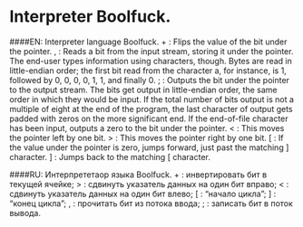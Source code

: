 ﻿Interpreter Boolfuck.
===========

####EN:
Interpreter language Boolfuck.
    + :	Flips the value of the bit under the pointer.
    , :	Reads a bit from the input stream, storing it under the pointer. The end-user types information using
        characters, though. Bytes are read in little-endian order; the first bit read from the character a, for
        instance, is 1, followed by 0, 0, 0, 0, 1, 1, and finally 0.
    ; :	Outputs the bit under the pointer to the output stream. The bits get output in little-endian order, the
        same order in which they would be input. If the total number of bits output is not a multiple of eight at
        the end of the program, the last character of output gets padded with zeros on the more significant end.
        If the end-of-file character has been input, outputs a zero to the bit under the pointer.
    < :	This moves the pointer left by one bit.
    > :	This moves the pointer right by one bit.
    [ :	If the value under the pointer is zero, jumps forward, just past the matching ] character.
    ] :	Jumps back to the matching [ character.

####RU:
Интерпрететаор языка Boolfuck.
    + : инвертировать бит в текущей ячейке;
    > : сдвинуть указатель данных на один бит вправо;
    < : сдвинуть указатель данных на один бит влево;
    [ : “начало цикла”;
    ] : “конец цикла”;
    , : прочитать бит из потока ввода;
    ; : записать бит в поток вывода.